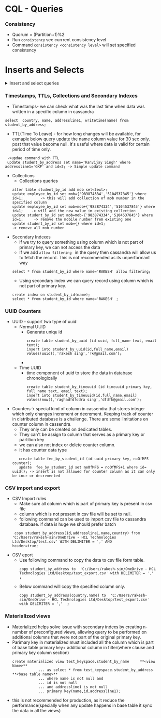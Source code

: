 # CQL - Queries
### Consistency
  - Quorum = (Partition+1)%2
  - Run ``` consistency ``` see currrent consistency level
  - Command ``` consistency <consistency level> ``` will set specified consistency
# Inserts and Selects

<details><summary>Insert and select queries</summary>
<p>
  
   - Inserting values in ``` student_by_id ``` table  
     - Following command will insert the value in table ``` student_by_id ```
     ```
      insert into student_by_id (id,addressline1,country,name)values (1,'GKP','IND','RAKESH');  Note- it will insert the record in student_by_id table
      select * from student_by_id;  Note- it will give all the records
     ```
     - insert record in ``` student_by_id table ``` without primary key (id) will give following error
     ```
      insert into student_by_id (addressline1,country,name)values ('GKP','IND','RAKESH');
      InvalidRequest: Error from server: code=2200 [Invalid query] message="Some partition key parts are missing: id"
     ``` 
     - more
   - Inserting values in ``` student_by_address ``` table primary key is composite here
     - simple insert query
     ```
     insert into student_by_address (id,addressline1,country,name) values(1,'GKP','IN','Jitendra');
     ```
     - while running select query for ``` student_by_address ``` table if we provide only one column name in where clause it will give following error
       as here we need to provide all the column in where caluse which is part of composite key.
     ```
      select * from student_by_address where id=1 and addressline='GKP';
      InvalidRequest: Error from server: code=2200 [Invalid query] message="Undefined column name addressline"
      cqlsh:test_keyspace> select * from student_by_address where id=1 and addressline1='GKP';
     ```
     - if we insert the duplicate record in that case cassandra will update the record instead of inserting new one.
   
</p>
</details>

### Timestamps, TTLs, Collections and Secondary Indexes
  - Timestamps- we can check what was the last time when data was written in a specific column in cassandra
  ```
  select  country, name, addressline1, writetime(name) from student_by_address;
  ```
  - TTL(Time To Leave) -  for how long changes will be available, for exmaple below query update the name column value for 30 sec only, post that value become null.
    it's useful where data is valid for certain period of time only.
  ```
   ->updae command with TTL
   update student_by_address set name='Ranvijay Singh' where addressline1='GKP' and id=2; -> Simple update command
  ```
  - Collections
    - Collections queries
    ```
    alter table student_by_id add mob set<text>;
    update employee_by_id set mob={'983874334','5104537845'} where id=1;        -> this will add collection of mob number in the specified column
    update employee_by_id set mob=mob+{'983874334','5104537845'} where id=1;    -> will add the new value in existing collection
    update student_by_id set mob=mob-{'983874334','5104537845'} where id=1;     -> remove the mobile number from existing one
    update student_by_id set mob={} where id=1;                                 -> remove all mob number
    ```
  - Secondary Indexes
    - if we try to query something using column which is not part of primary key, we can not access the data
    - If we add ``` allow filtering  ``` in the query then cassandra will allow us to fetch the record. This is not recommended as its unperformant way
    ```
    select * from student_by_id where name='RAKESH' allow filtering;
    ```
    - Using secondary index we can query record using column which is not part of primary key.
    ```
    create index on student_by_id(name);
    select * from student_by_id where name='RAKESH' ;
    ```
### UUID Counters
  - UUID -  support two type of uuid
    - Normal UUID
      - Generate uniqu id
        ```
        create table student_by_uuid (id uuid, full_name text, email text);
        insert into student_by_uuid(id,full_name,email) values(uuid(),'rakesh sing','rk@gmail.com');

        ```
      - 
    - Time UUID 
      - time component of uuid to store the data in database chronologically 
        ```
        create table student_by_timeuuid (id timeuuid primary key, full_name text, email text);
        insert into student_by_timeuuid(id,full_name,email) values(now(),'raghadfdfddra sing','dfdfk@gmail.com');
        ```
  - Counters-> special kind of column in cassendra that stores integer which only changes increment or decrement. Keeping track of counter in distributed database
    is a challenge. There are some limitations on counter column in cassendra.
    - They only can be created on dedicated tables.
    - They can't be assign to column that serves as a primary key or partition key
    - we can also not index or delete counter column.
    - it has counter data type
    ```
       create table fee_by_student_id (id uuid primary key, noOfMFS counter);
       update  fee_by_student_id set noOfMFS = noOfMFS+1 where id= uuid(); -> insert is not allowed for counter column as it can only be incr or decremented
    ```
### CSV import and export
   - CSV Import rules
     - Make sure all column which is part of primary key is present in csv file
     - column which is not present in csv file will be set to null.
     - following command can be used to import csv file to cassandra database. if data is huge we should prefer batch 
     ```
      copy student_by_address(id,addressline1,name,country) from 'C:/Users/rakesh-sin/OneDrive - HCL Technologies Ltd/Desktop/test.csv' WITH DELIMITER = ',' AND            header=true;
     ```
   - CSV eport
     - Use following command to copy the data to csv file form table.
       ```
       copy student_by_address to  'C:/Users/rakesh-sin/OneDrive - HCL Technologies Ltd/Desktop/test_export.csv' with DELIMITER = ',' ;
       ```
     - Below command will copy the specified column only.
       ```
       copy student_by_address(country,name) to  'C:/Users/rakesh-sin/OneDrive - HCL Technologies Ltd/Desktop/test_export.csv' with DELIMITER = ','  ;
       ```
### Materialized views
   - Materialized helps solve issue with secondary indexs by creating n-number of preconfigured views, allowing query to be performed on additional columns that
     were not part of the original primary key.
   - Parimary key in materialized must included all the column which is part of base table primary key+ additional column  in filter(where clause and primary key        column section)
     ```
     create materialized view test_keyspace.student_by_name     **<view Name>**
                 ... as select * from test_keyspace.student_by_address   **<base table name>**
                 ... where name is not null and
                 ... id is not null
                 ... and addressline1 is not null
                 ... primary key(name,id,addressline1);
     ```
   -  this is not recommended for production, as it reduce the performance(specially when any update happens in base table it sync the data in all the views)
